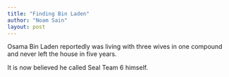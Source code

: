 ```yaml
---
title: "Finding Bin Laden"
author: "Noam Sain"
layout: post
---
```


Osama Bin Laden reportedly was living with three wives in one compound and never left the house in five years.  
  
It is now believed he called Seal Team 6 himself.